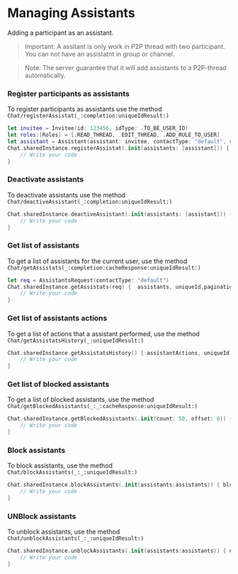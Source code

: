 # Managing Assistants
Adding a participant as an assistant.

>Important: A assitant is only work in P2P thread with two participant. You can not have an assistatnt in group or channel.

>Note: The server guarantee that it will add assistants to a P2P-thread automatically. 

### Register participants as assistants
To register participants as assistants use the method ``Chat/registerAssistat(_:completion:uniqueIdResult:)``
```swift
let invitee = Invitee(id: 123456, idType: .TO_BE_USER_ID)
let roles:[Roles] = [.READ_THREAD, .EDIT_THREAD, .ADD_RULE_TO_USER]
let assistant = Assistant(assistant: invitee, contactType: "default", roleTypes: roles)
Chat.sharedInstance.registerAssistat(.init(assistants: [assistant])) { assistants, uniqueId, error in
    // Write your code
}
```
### Deactivate assistants
To deactivate assistants use the method ``Chat/deactiveAssistant(_:completion:uniqueIdResult:)``
```swift
Chat.sharedInstance.deactiveAssistant(.init(assistants: [assistant])) { assistants, uniqueId, error in
    // Write your code
}
```

### Get list of assistants
To get a list of assistants for the current user, use the method ``Chat/getAssistats(_:completion:cacheResponse:uniqueIdResult:)``
```swift
let req = AssistantsRequest(contactType: "default")
Chat.sharedInstance.getAssistats(req) {  assistants, uniqueId,pagination, error in
    // Write your code
}
```

### Get list of assistants actions
To get a list of actions that a assistant performed, use the method ``Chat/getAssistatsHistory(_:uniqueIdResult:)``
```swift
Chat.sharedInstance.getAssistatsHistory() { assistantActions, uniqueId, error in
    // Write your code
}
```

### Get list of blocked assistants
To get a list of blocked assistants, use the method ``Chat/getBlockedAssistants(_:_:cacheResponse:uniqueIdResult:)``
```swift
Chat.sharedInstance.getBlockedAssistants(.init(count: 50, offset: 0)) { blockedAssistants, uniqueId, pagination, error in
    // Write your code
}
```

### Block assistants
To block assistants, use the method ``Chat/blockAssistants(_:_:uniqueIdResult:)``
```swift
Chat.sharedInstance.blockAssistants(.init(assistants:assistants)) { blockedAssistants, uniqueId, pagination, error in
    // Write your code
}
```

### UNBlock assistants
To unblock assistants, use the method ``Chat/unblockAssistants(_:_:uniqueIdResult:)``
```swift
Chat.sharedInstance.unblockAssistants(.init(assistants:assistants)) { unblockedAssistants, uniqueId, pagination, error in
    // Write your code
}
```
